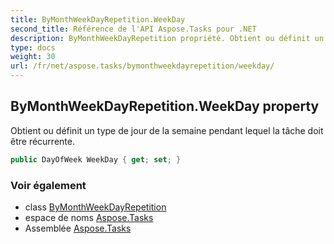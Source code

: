 ```yaml
---
title: ByMonthWeekDayRepetition.WeekDay
second_title: Référence de l'API Aspose.Tasks pour .NET
description: ByMonthWeekDayRepetition propriété. Obtient ou définit un type de jour de la semaine pendant lequel la tâche doit être récurrente.
type: docs
weight: 30
url: /fr/net/aspose.tasks/bymonthweekdayrepetition/weekday/
---
```

## ByMonthWeekDayRepetition.WeekDay property

Obtient ou définit un type de jour de la semaine pendant lequel la tâche doit être récurrente.

```csharp
public DayOfWeek WeekDay { get; set; }
```

### Voir également

* class [ByMonthWeekDayRepetition](../)
* espace de noms [Aspose.Tasks](../../bymonthweekdayrepetition/)
* Assemblée [Aspose.Tasks](../../../)


